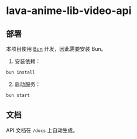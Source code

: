 # lava-anime-lib-video-api

## 部署

本项目使用 [Bun](https://bun.sh) 开发，因此需要安装 Bun。

1. 安装依赖：

```bash
bun install
```

2. 启动服务：

```bash
bun start
```

## 文档

API 文档在 `/docs` 上自动生成。
